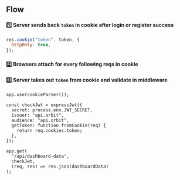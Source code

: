 ## Flow
#### :one: Server sends back `token` in cookie after login or register success 
```js
res.cookie("token", token, {
  httpOnly: true,
});
```    
#### :two: Browsers attach  for every following reqs in cookie

#### :three: Server takes out `token` from cookie and validate in middleware
```
app.use(cookieParser());

const checkJwt = expressJwt({
  secret: process.env.JWT_SECRET,
  issuer: "api.orbit",
  audience: "api.orbit",
  getToken: function fromCookie(req) {
    return req.cookies.token;
  },
});

app.get(
  "/api/dashboard-data",
  checkJwt,
  (req, res) => res.json(dashboardData)
);
```
